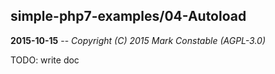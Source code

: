 ## simple-php7-examples/04-Autoload

**2015-10-15** -- _Copyright (C) 2015 Mark Constable (AGPL-3.0)_

TODO: write doc
